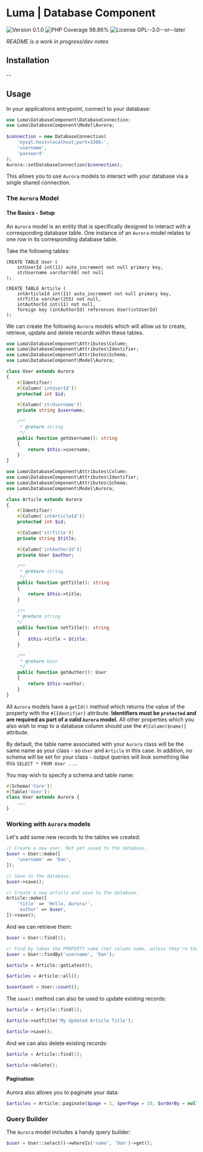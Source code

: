 # Luma | Database Component

<div>
<!-- Version Badge -->
<img src="https://img.shields.io/badge/Version-0.1.0-blue" alt="Version 0.1.0">
<!-- PHP Coverage Badge -->
<img src="https://img.shields.io/badge/PHP Coverage-98.86%25-green" alt="PHP Coverage 98.86%">
<!-- License Badge -->
<img src="https://img.shields.io/badge/License-GPL--3.0--or--later-34ad9b" alt="License GPL--3.0--or--later">
</div>

*README is a work in progress/dev notes*

## Installation

--

## Usage

In your applications entrypoint, connect to your database:

```php
use Luma\DatabaseComponent\DatabaseConnection;
use Luma\DatabaseComponent\Model\Aurora;
 
$connection = new DatabaseConnection(
    'mysql:host=localhost;port=3306;',
    'username',
    'password'
);
Aurora::setDatabaseConnection($connection);
```

This allows you to use `Aurora` models to interact with your database via a single shared connection.

### The `Aurora` Model

#### The Basics - Setup

An `Aurora` model is an entity that is specifically designed to interact with a corresponding database table. One instance
of an `Aurora` model relates to one row in its corresponding database table.

Take the following tables:

```mysql
CREATE TABLE User (
    intUserId int(11) auto_increment not null primary key,
    strUsername varchar(60) not null
);

CREATE TABLE Article (
    intArticleId int(11) auto_increment not null primary key,
    strTitle varchar(255) not null,
    intAuthorId int(11) not null,
    foreign key (intAuthorId) references User(intUserId)
);
```

We can create the following `Aurora` models which will allow us to create, retrieve, update and delete records within these tables.

```php
use Luma\DatabaseComponent\Attributes\Column;
use Luma\DatabaseComponent\Attributes\Identifier;
use Luma\DatabaseComponent\Attributes\Schema;
use Luma\DatabaseComponent\Model\Aurora;

class User extends Aurora
{
    #[Identifier]
    #[Column('intUserId')]
    protected int $id;

    #[Column('strUsername')]
    private string $username;

    /**
     * @return string
     */
    public function getUsername(): string
    {
        return $this->username;
    }
}
```

```php
use Luma\DatabaseComponent\Attributes\Column;
use Luma\DatabaseComponent\Attributes\Identifier;
use Luma\DatabaseComponent\Attributes\Schema;
use Luma\DatabaseComponent\Model\Aurora;

class Article extends Aurora
{
    #[Identifier]
    #[Column('intArticleId')]
    protected int $id;

    #[Column('strTitle')]
    private string $title;

    #[Column('intAuthorId')]
    private User $author;

    /**
     * @return string
     */
    public function getTitle(): string
    {
        return $this->title;
    }
    
    /**
    * @return string
    */
    public function setTitle(): string
    {
        $this->title = $title;
    }

    /**
     * @return User
     */
    public function getAuthor(): User
    {
        return $this->author;
    }
}
```

All `Aurora` models have a `getId()` method which returns the value of the property with the `#[Identifier]` attribute. 
**Identifiers must be `protected` and are required as part of a valid `Aurora` model.** All other properties which you
also wish to map to a database column should use the `#[Column($name)]` attribute.

By default, the table name associated with your `Aurora` class will be the same name as your class - so `User` and `Article` in this case.
In addition, no schema will be set for your class - output queries will look something like this `SELECT * FROM User ...`.

You may wish to specify a schema and table name:

```php
#[Schema('Core')]
#[Table('User')]
class User extends Aurora {
    ...
}
```

### Working with `Aurora` models

Let's add some new records to the tables we created:

```php
// Create a new user. Not yet saved to the database.
$user = User::make([
    'username' => 'Dan',
]);

// Save to the database.
$user->save();

// Create a new article and save to the database.
Article::make([
    'title' => 'Hello, Aurora!',
    'author' => $user,
])->save();
```

And we can retrieve them:

```php
$user = User::find(1);

// Find by takes the PROPERTY name (not column name, unless they're the same of course)
$user = User::findBy('username', 'Dan');

$article = Article::getLatest();

$articles = Article::all();

$userCount = User::count();
```

The `save()` method can also be used to update existing records:

```php
$article = Article::find(1);

$article->setTitle('My Updated Article Title');

$article->save();
```

And we can also delete existing records:

```php
$article = Article::find(1);

$article->delete();
```

#### Pagination

Aurora also allows you to paginate your data:

```php
$articles = Article::paginate($page = 1, $perPage = 10, $orderBy = null, $orderDirection = null);
```

### Query Builder

The `Aurora` model includes a handy query builder:

```php
$user = User::select()->whereIs('name', 'Dan')->get();
```